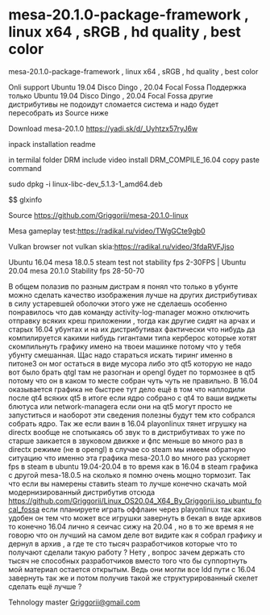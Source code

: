 # mesa-20.1.0-package-framework , linux x64 , sRGB , hd quality , best color
mesa-20.1.0-package-framework , linux x64 , sRGB , hd quality , best color

Onli support Ubuntu 19.04 Disco Dingo , 20.04 Focal Fossa  Поддержка только Ubuntu 19.04 Disco Dingo , 20.04 Focal Fossa  другие дистрибутивы не подоидут сломается система и надо будет пересобрать из Source ниже

Download mesa-20.1.0 https://yadi.sk/d/_Uyhtzx57ryJ6w

inpack installation readme

in termilal folder DRM include video install DRM_COMPILE_16.04 copy paste command

sudo dpkg -i linux-libc-dev_5.1.3-1_amd64.deb

$$ glxinfo

Source https://github.com/Griggorii/mesa-20.1.0-linux

Mesa gameplay test:https://radikal.ru/video/TWgGCte9gb0

Vulkan browser not vulkan skia:https://radikal.ru/video/3fdaRVFJjso

Ubuntu 16.04 mesa 18.0.5 steam test not stability fps 2-30FPS | Ubuntu 20.04 mesa 20.1.0 Stability fps 28-50-70

В общем полазив по разным дистрам я понял что только в убунте можно сделать качество изображения лучше на других дистрибутивах в силу устаревшей оболочки этого уже не сделаешь особенно понравилось что дав команду activity-log-manager 
можно отключить отправку всяких креш приложении , тогда как другие сидят на арчах и старых 16.04 убунтах и на их дистрибутивах фактически что нибудь да компилируется какими нибудь гигантами типа керберос которые хотят скомпильнуть графику имено на твоеи машинке потому что у тебя убунту смешанная. 
Щас надо стараться искать тиринг именно в питоне3 он мог остаться в виде мусора либо это qt5 которую не надо вот было брать qtgl там не разогнан и opengl будет по тормознее в qt5 потому что он в каком то месте собран чуть чуть не правильно. 
В 16.04 оказывается графика не быстрее тут дело ещё в  том что наплодили после qt4 всяких qt5 в итоге если ядро 
собрано с qt4 то ваши виджеты блютуса или network-managera если они на qt5 могут просто не запуститься и наоборот эти сведения полезны будут тем кто собрался собрать ядро. 
Так же если ваин в 16.04 playonlinux тянет игрушку на directx вообще не спотыкаясь об звук то в дистрибутивах то уже по старше заикается в звуковом движке и фпс меньше во много раз в directx режиме (не в opengl) в случае со steam мы имеем обратную ситуацию что именно эта графика mesa-20.1.0 во много раз ускоряет fps в steam в ubuntu 19.04-20.04 в то время как в 16.04 в steam графика с другой mesa-18.0.5 на сколько я помню очень мощно тормозит. Так что если вы намерены ставить steam то лучше конечно скачать мой модернизированный дистрибутив отсюда https://github.com/Griggorii/Linux_OS20.04_X64_By_Griggorii.iso_ubuntu_focal_fossa если планируете играть оффлаин через playonlinux так как удобен он тем что может все игрушки завернуть в бекап в виде архивов то конечно 16.04 лично я сеичас сижу на 20.04 , но в то же время я не говорю что он лучший на самом деле вот видите как я собрал графику и дернул в архив , а где те сто тысяч разработчиков которые что то получают сделали такую работу ? Нету , вопрос зачем держать сто тысяч не способных разработчиков вместо того что бы суппортнуть мой материал остается открытым. Ведь они могли все ldd пути с 16.04 завернуть так же и потом получив такой же структурированный скелет сделать ещё лучше ?

Tehnology master
Griggorii@gmail.com

